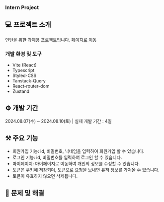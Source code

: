 ### Intern Project

## 💻 프로젝트 소개

인턴을 위한 과제용 프로젝트입니다.
[페이지로 이동](intern-git-main-hyejins-projects-db435801.vercel.app)

### 개발 환경 및 도구

- Vite (React)
- Typescript
- Styled-CSS
- Tanstack-Query
- React-router-dom
- Zustand

## ⚙️ 개발 기간

2024.08.07(수) ~ 2024.08.10(토) | 실제 개발 기간 : 4일

## ⚒️ 주요 기능

- 회원가입 기능: id, 비밀번호, 닉네임을 입력하여 회원가입 할 수 있습니다.
- 로그인 기능: id, 비밀번호를 입력하여 로그인 할 수 있습니다.
- 마이페이지: 마이페이지로 이동하여 개인의 정보를 수정할 수 있습니다.
- 토큰은 쿠키에 저장되며, 토큰으로 요청을 보내면 유저 정보를 가져올 수 있습니다.
- 토큰이 유효하지 않으면 삭제됩니다.

## 🚨 문제 및 해결
